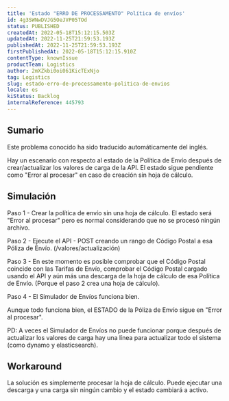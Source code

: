 ```yaml
---
title: 'Estado "ERRO DE PROCESSAMENTO" Política de envíos'
id: 4g3SWNwDVJG5OeJVP05TOd
status: PUBLISHED
createdAt: 2022-05-18T15:12:15.503Z
updatedAt: 2022-11-25T21:59:53.193Z
publishedAt: 2022-11-25T21:59:53.193Z
firstPublishedAt: 2022-05-18T15:12:15.910Z
contentType: knownIssue
productTeam: Logistics
author: 2mXZkbi0oi061KicTExNjo
tag: Logistics
slug: estado-erro-de-processamento-politica-de-envios
locale: es
kiStatus: Backlog
internalReference: 445793
---
```


## Sumario

<div class="alert alert-info">
  <p>Este problema conocido ha sido traducido automáticamente del inglés.</p>
</div>


Hay un escenario con respecto al estado de la Política de Envío después de crear/actualizar los valores de carga de la API. El estado sigue pendiente como "Error al procesar" en caso de creación sin hoja de cálculo.



## Simulación


Paso 1 - Crear la política de envío sin una hoja de cálculo. El estado será "Error al procesar" pero es normal considerando que no se procesó ningún archivo.

Paso 2 - Ejecute el API - POST creando un rango de Código Postal a esa Póliza de Envío. (/valores/actualización)

Paso 3 - En este momento es posible comprobar que el Código Postal coincide con las Tarifas de Envío, comprobar el Código Postal cargado usando el API y aún más una descarga de la hoja de cálculo de esa Política de Envío. (Porque el paso 2 crea una hoja de cálculo).

Paso 4 - El Simulador de Envíos funciona bien.

Aunque todo funciona bien, el ESTADO de la Póliza de Envío sigue en "Error al procesar".

PD: A veces el Simulador de Envíos no puede funcionar porque después de actualizar los valores de carga hay una línea para actualizar todo el sistema (como dynamo y elasticsearch).



## Workaround


La solución es simplemente procesar la hoja de cálculo. Puede ejecutar una descarga y una carga sin ningún cambio y el estado cambiará a activo.

